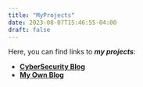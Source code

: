 ```yaml
---
title: "MyProjects"
date: 2023-08-07T15:46:55-04:00
draft: false
---
```

Here, you can find links to ***my projects***:
<!--more-->
- [**CyberSecurity Blog**](https://t.me/zametkinfobeza)
- [**My Own Blog**](https://t.me/w1n53) 
